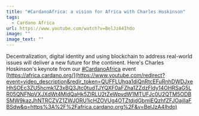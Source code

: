 ```yaml
---
title: "#CardanoAfrica: a vision for Africa with Charles Hoskinson"
tags:
  - Cardano Africa
url: https://www.youtube.com/watch?v=BelJzA4Ihdo
image: ""
image_text: ""
---
```


Decentralization, digital identity and using blockchain to address real-world issues will deliver a new future for the continent. Here's Charles Hoskinson's keynote from our [#CardanoAfrica](https://www.youtube.com/hashtag/cardanoafrica) event [](https://africa.cardano.org/)[https://africa.cardano.org/](https://www.youtube.com/redirect?event=video_description&redir_token=QUFFLUhqa1diQnRtcEFuRnhDWDJxeHhSOEc3ZU5hcmk1Z3xBQ3Jtc0tudTJYQXF0aFZha1ZZdzFldy14OHRSaG5LR05QNFNpVXJXdWt4MldQaHk5ZlRLU2tZeWpvdW1MTUFJc0U2QTM5ODBSMW9kazJhNTRCZVZ1ZWJORU1icHZOVUg4OTZtdjdGbmlEQzhfZFJOajllaFBSdw&q=https%3A%2F%2Fafrica.cardano.org%2F&v=BelJzA4Ihdo)
